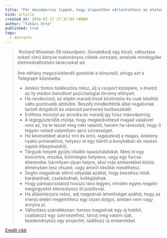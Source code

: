 ```yaml
---
title: "Pár másodperces tippek, hogy alapvetően változtathass az életeden"
kind: article
created_at: 2010-02-17 17:37:03 +0000
author: "Takács Ottó"
published: true
tags: 
  - extracts
---
```

<blockquote><p>&nbsp;Richard Wiseman 59 másodperc: Gondolkodj egy kicsit, változtass sokat! című könyve tudományos cikkek sorozata, amelyek mindegyike életmódváltoztató tanácsokat ad.<br>&nbsp;<br>Íme néhány megszívlelendő gondolat a könyvből, ahogy azt a Telegraph közreadta:</p><ul><li>Amikor fontos találkozóra mész, ülj a csoport közepére, s élvezd az ily módon beindított pszichológiai törvény előnyeit.</li><li>Ha randevúzol, az elején maradj kissé közömbös és csak később válts pozitívabb attitűdre. Beszélj mindkettőtök által negatívnak tartott dolgokról és utánozd partnered testbeszédét.</li><li>Erőltess mosolyt az arcodra és maradj így húsz másodpercig.</li><li>A legegyszerűbb módja, hogy megkedveltesd magad valakivel nem az, ha te teszel meg neki valamit, hanem ha ráveszed, hogy ő tegyen neked valamilyen apró szívességet.</li><li>Ha kevesebbet akarsz inni és enni, ragaszkodj a magas, keskeny nyakú poharakhoz, helyezz el egy tükröt a konyhában és vezess naplót étkezéseidről.</li><li>Tárgyak helyett gyűjts inkább tapasztalatokat. Menj el egy koncertre, moziba, különleges helyekre, vagy egy furcsa étterembe: bármilyen olyan helyre, ahol más emberekkel közös élményben lesz részed, vagy amiről később mesélhetsz.</li><li>Segíts magadnak elérni céljaidat azáltal, hogy beszélsz róluk barátaidnak, családodnak, kollégáidnak.</li><li>Hogy párkapcsolatod hosszú távú legyen, minden egyes negatív megjegyzést ellensúlyozz öt pozitívval.</li><li>Ha állásinterjúra mész, adj magadnak lehetőséget azáltal, hogy az interjú elején megemlítesz egy olyan dolgot, amiben nem vagy annyira jó.</li><li>Változtass szándékosan: keress magadnak egy új hobbit, csatlakozz egy szervezethez, tanulj meg valami újat, kezdeményezz egy projectet, találkozz új emberekkel.</li></ul></blockquote><p><a href="http://www.mlmcafe.hu/mlm/tiz-mod-hogy-59-masodperc-alatt-megvaltoztasd-az-eleted">Eredit cikk</a></p>

<div class='old-comments'></div>